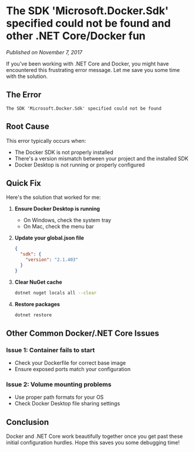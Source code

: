 # The SDK 'Microsoft.Docker.Sdk' specified could not be found and other .NET Core/Docker fun

_Published on November 7, 2017_

If you've been working with .NET Core and Docker, you might have encountered this frustrating error message. Let me save you some time with the solution.

## The Error

```
The SDK 'Microsoft.Docker.Sdk' specified could not be found
```

## Root Cause

This error typically occurs when:

- The Docker SDK is not properly installed
- There's a version mismatch between your project and the installed SDK
- Docker Desktop is not running or properly configured

## Quick Fix

Here's the solution that worked for me:

1. **Ensure Docker Desktop is running**

   - On Windows, check the system tray
   - On Mac, check the menu bar

2. **Update your global.json file**

   ```json
   {
     "sdk": {
       "version": "2.1.403"
     }
   }
   ```

3. **Clear NuGet cache**

   ```bash
   dotnet nuget locals all --clear
   ```

4. **Restore packages**
   ```bash
   dotnet restore
   ```

## Other Common Docker/.NET Core Issues

### Issue 1: Container fails to start

- Check your Dockerfile for correct base image
- Ensure exposed ports match your configuration

### Issue 2: Volume mounting problems

- Use proper path formats for your OS
- Check Docker Desktop file sharing settings

## Conclusion

Docker and .NET Core work beautifully together once you get past these initial configuration hurdles. Hope this saves you some debugging time!
